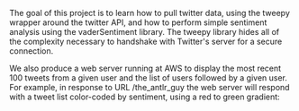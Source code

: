 
The goal of this project is to learn how to pull twitter data, using the tweepy wrapper around the twitter API, and how to perform simple sentiment analysis using the vaderSentiment library. The tweepy library hides all of the complexity necessary to handshake with Twitter's server for a secure connection.

We also produce a web server running at AWS to display the most recent 100 tweets from a given user and the list of users followed by a given user. For example, in response to URL /the_antlr_guy the web server will respond with a tweet list color-coded by sentiment, using a red to green gradient:

